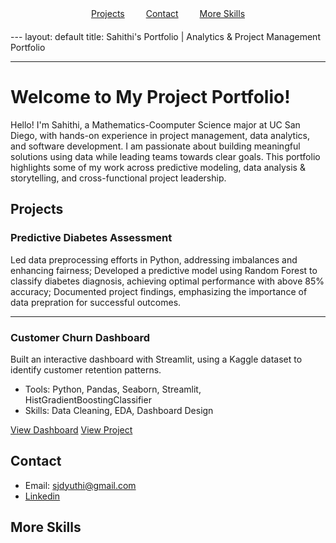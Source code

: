 <div style="text-align: center; margin-bottom: 20px;">
  <a href="#Projects" style="margin: 0 15px;">Projects</a>
  <a href="#Contact" style="margin: 0 15px;">Contact</a>
  <a href="#More Skills" style="margin: 0 15px;">More Skills</a>
</div>
---
layout: default
title: Sahithi's Portfolio | Analytics & Project Management Portfolio

---

# Welcome to My Project Portfolio!

Hello! I'm Sahithi, a Mathematics-Coomputer Science major at UC San Diego, with hands-on experience in project management, data analytics, and software development. I am passionate about building meaningful solutions using data while leading teams towards clear goals. This portfolio highlights some of my work across predictive modeling, data analysis & storytelling, and cross-functional project leadership.  


## Projects <a name="Projects"></a>

### Predictive Diabetes Assessment 
Led data preprocessing efforts in Python, addressing imbalances and enhancing fairness; Developed a predictive model using Random Forest to classify diabetes diagnosis, achieving optimal performance with above 85% accuracy; Documented project findings, emphasizing the importance of data prepration for successful outcomes. 

---

### Customer Churn Dashboard 
Built an interactive dashboard with Streamlit, using a Kaggle dataset to identify customer retention patterns. 
- Tools: Python, Pandas, Seaborn, Streamlit, HistGradientBoostingClassifier
- Skills: Data Cleaning, EDA, Dashboard Design

[View Dashboard](https://p1-customer-churn-dashboard1.streamlit.app/)
[View Project](https://github.com/sahithidj/p1-customer-churn)



## Contact <a name="Contact"></a>
- Email: [sjdyuthi@gmail.com](mailto:sjdyuthi@gmail.com)
- [Linkedin](www.linkedin.com/in/sahithi-josyam-41132031b)


## More Skills <a name="More Skills"></a>
